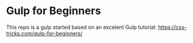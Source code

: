 # Gulp for Beginners

This repo is a gulp started based on an excelent Gulp tutorial: <https://css-tricks.com/gulp-for-beginners/>
